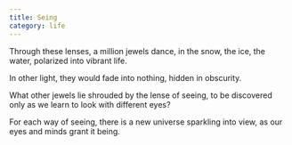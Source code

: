 ```yaml
---
title: Seing
category: life
---
```

Through these lenses,
a million jewels dance,
in the snow,
the ice,
the water,
polarized
into vibrant life.

In other light,
they would fade
into nothing,
hidden
in obscurity.

What other jewels
lie shrouded
by the lense of seeing,
to be discovered only
as we learn to look
with different eyes?

For each way of seeing,
there is a new universe
sparkling into view,
as our eyes and minds
grant it being.
